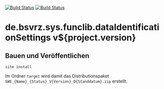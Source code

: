 [![Build Status](https://travis-ci.org/datenverteiler/de.bsvrz.sys.funclib.dataIdentificationSettings.svg?branch=develop)](https://travis-ci.org/datenverteiler/de.bsvrz.sys.funclib.dataIdentificationSettings)
[![Build Status](https://api.bintray.com/packages/datenverteiler/maven/de.bsvrz.sys.funclib.dataIdentificationSettings/images/download.svg)](https://bintray.com/datenverteiler/maven/de.bsvrz.sys.funclib.dataIdentificationSettings)

de.bsvrz.sys.funclib.dataIdentificationSettings v${project.version}
=======================================================


Bauen und Veröffentlichen
-------------------------

    site install

Im Ordner `target` wird damit das Distributionspaket
`SWE_{Name}_{Status}_V{Version}_D{Standdatum}.zip` erstellt.
